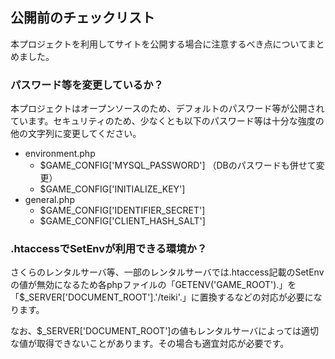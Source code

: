 ## 公開前のチェックリスト
本プロジェクトを利用してサイトを公開する場合に注意するべき点についてまとめました。

### パスワード等を変更しているか？
本プロジェクトはオープンソースのため、デフォルトのパスワード等が公開されています。セキュリティのため、少なくとも以下のパスワード等は十分な強度の他の文字列に変更してください。

- environment.php
  - $GAME_CONFIG['MYSQL_PASSWORD'] （DBのパスワードも併せて変更）
  - $GAME_CONFIG['INITIALIZE_KEY']
- general.php
  - $GAME_CONFIG['IDENTIFIER_SECRET']
  - $GAME_CONFIG['CLIENT_HASH_SALT']

### .htaccessでSetEnvが利用できる環境か？
さくらのレンタルサーバ等、一部のレンタルサーバでは.htaccess記載のSetEnvの値が無効になるため各phpファイルの「GETENV('GAME_ROOT').」を「$_SERVER['DOCUMENT_ROOT'].'/teiki'.」に置換するなどの対応が必要になります。

なお、$_SERVER['DOCUMENT_ROOT']の値もレンタルサーバによっては適切な値が取得できないことがあります。その場合も適宜対応が必要です。